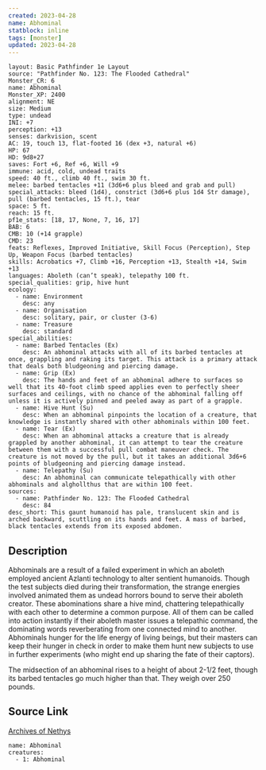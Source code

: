 ```yaml
---
created: 2023-04-28
name: Abhominal
statblock: inline
tags: [monster]
updated: 2023-04-28
---
```

```statblock
layout: Basic Pathfinder 1e Layout
source: "Pathfinder No. 123: The Flooded Cathedral"
Monster_CR: 6
name: Abhominal
Monster_XP: 2400
alignment: NE
size: Medium
type: undead
INI: +7
perception: +13
senses: darkvision, scent
AC: 19, touch 13, flat-footed 16 (dex +3, natural +6)
HP: 67
HD: 9d8+27
saves: Fort +6, Ref +6, Will +9
immune: acid, cold, undead traits
speed: 40 ft., climb 40 ft., swim 30 ft.
melee: barbed tentacles +11 (3d6+6 plus bleed and grab and pull)
special_attacks: bleed (1d4), constrict (3d6+6 plus 1d4 Str damage), pull (barbed tentacles, 15 ft.), tear
space: 5 ft.
reach: 15 ft.
pf1e_stats: [18, 17, None, 7, 16, 17]
BAB: 6
CMB: 10 (+14 grapple)
CMD: 23
feats: Reflexes, Improved Initiative, Skill Focus (Perception), Step Up, Weapon Focus (barbed tentacles)
skills: Acrobatics +7, Climb +16, Perception +13, Stealth +14, Swim +13
languages: Aboleth (can’t speak), telepathy 100 ft.
special_qualities: grip, hive hunt
ecology:
  - name: Environment
    desc: any
  - name: Organisation
    desc: solitary, pair, or cluster (3-6)
  - name: Treasure
    desc: standard
special_abilities:
  - name: Barbed Tentacles (Ex)
    desc: An abhominal attacks with all of its barbed tentacles at once, grappling and raking its target. This attack is a primary attack that deals both bludgeoning and piercing damage.
  - name: Grip (Ex)
    desc: The hands and feet of an abhominal adhere to surfaces so well that its 40-foot climb speed applies even to perfectly sheer surfaces and ceilings, with no chance of the abhominal falling off unless it is actively pinned and peeled away as part of a grapple.
  - name: Hive Hunt (Su)
    desc: When an abhominal pinpoints the location of a creature, that knowledge is instantly shared with other abhominals within 100 feet.
  - name: Tear (Ex)
    desc: When an abhominal attacks a creature that is already grappled by another abhominal, it can attempt to tear the creature between them with a successful pull combat maneuver check. The creature is not moved by the pull, but it takes an additional 3d6+6 points of bludgeoning and piercing damage instead.
  - name: Telepathy (Su)
    desc: An abhominal can communicate telepathically with other abhominals and alghollthus that are within 100 feet.
sources:
  - name: Pathfinder No. 123: The Flooded Cathedral
    desc: 84
desc_short: This gaunt humanoid has pale, translucent skin and is arched backward, scuttling on its hands and feet. A mass of barbed, black tentacles extends from its exposed abdomen.
```
## Description
Abhominals are a result of a failed experiment in which an aboleth employed ancient Azlanti technology to alter sentient humanoids. Though the test subjects died during their transformation, the strange energies involved animated them as undead horrors bound to serve their aboleth creator. These abominations share a hive mind, chattering telepathically with each other to determine a common purpose. All of them can be called into action instantly if their aboleth master issues a telepathic command, the dominating words reverberating from one connected mind to another. Abhominals hunger for the life energy of living beings, but their masters can keep their hunger in check in order to make them hunt new subjects to use in further experiments (who might end up sharing the fate of their captors).

 The midsection of an abhominal rises to a height of about 2-1/2 feet, though its barbed tentacles go much higher than that. They weigh over 250 pounds.
## Source Link
[Archives of Nethys](https://aonprd.com/MonsterDisplay.aspx?ItemName=Abhominal)
```encounter-table
name: Abhominal
creatures:
  - 1: Abhominal
```
